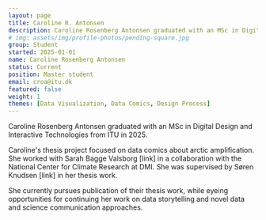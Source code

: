 ```yaml
---
layout: page
title: Caroline R. Antonsen
description: Caroline Rosenberg Antonsen graduated with an MSc in Digital Design and Interactive Technologies from ITU in 2025.
# img: assets/img/profile-photos/pending-square.jpg
group: Student
started: 2025-01-01
name: Caroline Rosenberg Antonsen
status: Current
position: Master student
email: croa@itu.dk
featured: false
weight: 1
themes: [Data Visualization, Data Comics, Design Process]
---
```


Caroline Rosenberg Antonsen graduated with an MSc in Digital Design and Interactive Technologies from ITU in 2025.

Caroline's thesis project focused on data comics about arctic amplification. She worked with Sarah Bagge Valsborg [link] in a collaboration with the National Center for Climate Research at DMI. She was supervised by Søren Knudsen [link] in her thesis work.

She currently pursues publication of their thesis work, while eyeing opportunities for continuing her work on data storytelling and novel data and science communication approaches.
